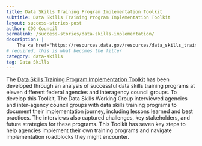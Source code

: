 ```yaml
---
title: Data Skills Training Program Implementation Toolkit
subtitle: Data Skills Training Program Implementation Toolkit
layout: success-stories-post
author: CDO Council
permalink: /success-stories/data-skills-implementation/
description: |
    The <a href="https://resources.data.gov/resources/data_skills_training_program_implementation_toolkit/">Data Skills Training Program Implementation Toolkit</a> is designed to provide both small and large agencies with information to develop their own data skills training programs. The information provided can serve as a roadmap to designing, implementing, and administering federal data skills training programs.
# required, this is what becomes the filter
category: data-skills
tag: Data Skills
---
```


The <a href="https://resources.data.gov/resources/data_skills_training_program_implementation_toolkit/">Data Skills Training Program Implementation Toolkit</a> has been developed through an analysis of successful data skills training programs at eleven different federal agencies and interagency council groups. To develop this Toolkit, The Data Skills Working Group interviewed agencies and inter-agency council groups with data skills training programs to document their implementation journey, including lessons learned and best practices. The interviews also captured challenges, key stakeholders, and future strategies for these programs. This Toolkit has seven key steps to help agencies implement their own training programs and navigate implementation roadblocks they might encounter. 